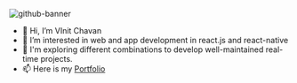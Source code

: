 ![github-banner](https://github.com/user-attachments/assets/eb4a84a0-30fe-4446-bcbc-ad2e592896d8)


- 👋 Hi, I’m VInit Chavan
- 👀 I’m interested in web and app development in react.js and react-native
- 🌱 I'm exploring different combinations to develop well-maintained real-time projects.
- 📫 Here is my [Portfolio](https://vinitchavan-portfolio.netlify.app/)

<!---
vinitcs/vinitcs is a ✨ special ✨ repository because its `README.md` (this file) appears on your GitHub profile.
You can click the Preview link to take a look at your changes.
--->
